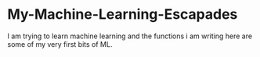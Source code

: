 # My-Machine-Learning-Escapades
I am trying to learn machine learning and the functions i am writing here are some of my very first bits of ML.
